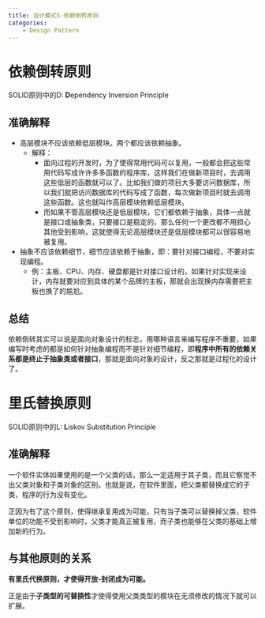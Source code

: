 ```yaml
---
title: 设计模式5-依赖倒转原则
categories:
	- Design Pattern
---
```


# 依赖倒转原则

SOLID原则中的D: **D**ependency Inversion Principle

## 准确解释

- 高层模块不应该依赖低层模块。两个都应该依赖抽象。
  - 解释：
    - 面向过程的开发时，为了使得常用代码可以复用，一般都会把这些常用代码写成许许多多函数的程序库，这样我们在做新项目时，去调用这些低层的函数就可以了。比如我们做的项目大多要访问数据库，所以我们就把访问数据库的代码写成了函数，每次做新项目时就去调用这些函数。这也就叫作高层模块依赖低层模块。
    - 而如果不管高层模块还是低层模块，它们都依赖于抽象，具体一点就是接口或抽象类，只要接口是稳定的，那么任何一个更改都不用担心其他受到影响，这就使得无论高层模块还是低层模块都可以很容易地被复用。
- 抽象不应该依赖细节，细节应该依赖于抽象，即：要针对接口编程，不要对实现编程。
  - 例：主板、CPU、内存、硬盘都是针对接口设计的，如果针对实现来设计，内存就要对应到具体的某个品牌的主板，那就会出现换内存需要把主板也换了的尴尬。

## 总结

依赖倒转其实可以说是面向对象设计的标志，用哪种语言来编写程序不重要，如果编写时考虑的都是如何针对抽象编程而不是针对细节编程，即**程序中所有的依赖关系都是终止于抽象类或者接口**，那就是面向对象的设计，反之那就是过程化的设计了。

# 里氏替换原则

SOLID原则中的L: **L**iskov Substitution Principle

## 准确解释

一个软件实体如果使用的是一个父类的话，那么一定适用于其子类，而且它察觉不出父类对象和子类对象的区别。也就是说，在软件里面，把父类都替换成它的子类，程序的行为没有变化。

正因为有了这个原则，使得继承复用成为可能，只有当子类可以替换掉父类，软件单位的功能不受到影响时，父类才能真正被复用，而子类也能够在父类的基础上增加新的行为。

## 与其他原则的关系

**有里氏代换原则，才使得开放-封闭成为可能。**

正是由于**子类型的可替换性**才使得使用父类类型的模块在无须修改的情况下就可以扩展。